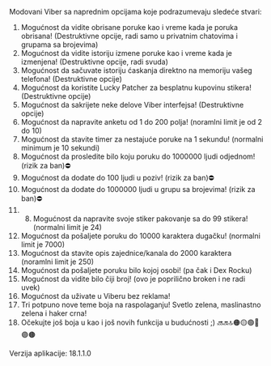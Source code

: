 Modovani Viber sa naprednim opcijama koje podrazumevaju sledeće stvari:
1. Mogućnost da vidite obrisane poruke kao i vreme kada je poruka obrisana! (Destruktivne opcije, radi samo u privatnim chatovima i grupama sa brojevima)
2. Mogućnost da vidite istoriju izmene poruke kao i vreme kada je izmenjena! (Destruktivne opcije, radi svuda)
3. Mogućnost da sačuvate istoriju ćaskanja direktno na memoriju vašeg telefona! (Destruktivne opcije)
4. Mogućnost da koristite Lucky Patcher za besplatnu kupovinu stikera! (Destruktivne opcije)
5. Mogućnost da sakrijete neke delove Viber interfejsa! (Destruktivne opcije)
6. Mogućnost da napravite anketu od 1 do 200 polja! (noramlni limit je od 2 do 10)
7. Mogućnost da stavite timer za nestajuće poruke na 1 sekundu! (normalni minimum je 10 sekundi)
9. Mogućnost da prosledite bilo koju poruku do 1000000 ljudi odjednom! (rizik za ban)⛔️
10. Mogućnost da dodate do 100 ljudi u poziv! (rizik za ban)⛔️
11. Mogućnost da dodate do 1000000 ljudi u grupu sa brojevima! (rizik za ban)⛔️
12. 8. Mogućnost da napravite svoje stiker pakovanje sa do 99 stikera! (normalni limit je 24)
13. Mogućnost da pošaljete poruku do 10000 karaktera dugačku! (normalni limit je 7000)
14. Mogućnost da stavite opis zajednice/kanala do 2000 karaktera (noramlni limit je 250)
15. Mogućnost da pošaljete poruku bilo kojoj osobi! (pa čak i Dex Rocku)
16. Mogućnost da vidite bilo čiji broj! (ovo je poprilično broken i ne radi uvek)
17. Mogućnost da uživate u Viberu bez reklama!
18. Tri potpuno nove teme boja na raspolaganju! Svetlo zelena, maslinastno zelena i haker crna!
19. Očekujte još boja u kao i još novih funkcija u budućnosti ;) 🔜🔛🔝🟠🟡🟢🔵🟣🟤

Verzija aplikacije: 18.1.1.0